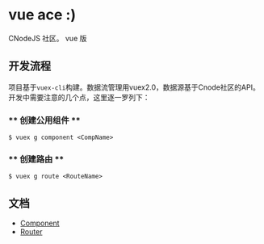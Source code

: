 # vue ace :)
CNodeJS 社区。 vue 版


## 开发流程
项目基于`vuex-cli`构建。数据流管理用vuex2.0，数据源基于Cnode社区的API。
开发中需要注意的几个点，这里逐一罗列下：

### ** 创建公用组件 **
```
$ vuex g component <CompName>
```

### ** 创建路由 **   
```
$ vuex g route <RouteName>
```

## 文档
- [Component](docs/component.md)
- [Router](docs/router.md)